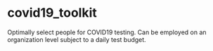# covid19_toolkit
 Optimally select people for COVID19 testing. Can be employed on an organization level subject to a daily test budget.
